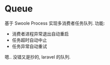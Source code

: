 # Queue

基于 Swoole Process 实现多消费者任务队列. 功能:

* 消费者进程异常退出自动重启
* 任务超时自动中止
* 任务异常自动重试

嗯.. 没错又是抄的, laravel 的队列.